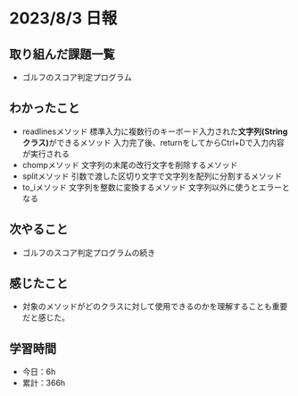 # 2023/8/3 日報
## 取り組んだ課題一覧
- ゴルフのスコア判定プログラム

## わかったこと
- readlinesメソッド
  標準入力に複数行のキーボード入力された<strong>文字列(Stringクラス)</strong>ができるメソッド
  入力完了後、returnをしてからCtrl+Dで入力内容が実行される
- chompメソッド
  文字列の末尾の改行文字を削除するメソッド
- splitメソッド
  引数で渡した区切り文字で文字列を配列に分割するメソッド
- to_iメソッド
  文字列を整数に変換するメソッド
  文字列以外に使うとエラーとなる
  
## 次やること
- ゴルフのスコア判定プログラムの続き

## 感じたこと
- 対象のメソッドがどのクラスに対して使用できるのかを理解することも重要だと感じた。
  
## 学習時間
- 今日：6h
- 累計：366h

